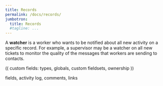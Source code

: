 ```yaml
---
title: Records
permalink: /docs/records/
jumbotron:
  title: Records
  #tagline: ...
---
```


A **watcher** is a worker who wants to be notified about all new activity on a specific record. For example, a supervisor may be a watcher on all new tickets to monitor the quality of the messages that workers are sending to contacts.

(( custom fields: types, globals, custom fieldsets, ownership ))

fields, activity log, comments, links